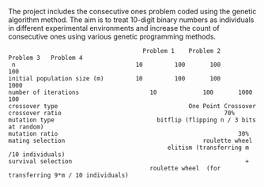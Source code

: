 The project includes the consecutive ones problem coded using the genetic algorithm method. 
The aim is to treat 10-digit binary numbers as individuals in different experimental environments and increase the count of consecutive ones using various genetic programming methods.


	                                      Problem 1	   Problem 2   	  Problem 3	  Problem 4
     n	                                10	       100	     100	     100
    initial population size (m)	        10	       100	     100	     1000
    number of iterations	                10             100	     1000          100
    crossover type	                                   One Point Crossover
    crossover ratio	                                             70%
    mutation type	                          bitflip (flipping n / 3 bits at random)
    mutation ratio                                   	             30%
    mating selection                            	       roulette wheel 
                                                 elitism (transferring m /10 individuals) 
    survival selection                                                 + 
                                            roulette wheel  (for transferring 9*m / 10 individuals)
